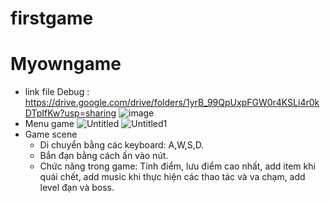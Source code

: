 # firstgame
# Myowngame
- link file Debug : https://drive.google.com/drive/folders/1yrB_99QpUxpFGW0r4KSLi4r0kDTpIfKw?usp=sharing
![image](https://user-images.githubusercontent.com/31684535/188688191-87a8342e-b0a0-4a17-8d5a-1fe09546c38e.png)
- Menu game
![Untitled](https://user-images.githubusercontent.com/31684535/188691083-7e69feb3-3fd4-483c-b073-f6ee7ec5fbb1.png)
![Untitled1](https://user-images.githubusercontent.com/31684535/188695012-977ddf04-9cf3-4686-88b6-781f8e4a7f2f.png)
- Game scene
  + Di chuyển bằng các keyboard: A,W,S,D.
  + Bắn đạn bằng cách ấn vào nút.
  + Chức năng trong game: Tính điểm, lưu điểm cao nhất, add item khi quái chết, add music khi thực hiện các thao tác và va chạm, add level đạn và boss.


